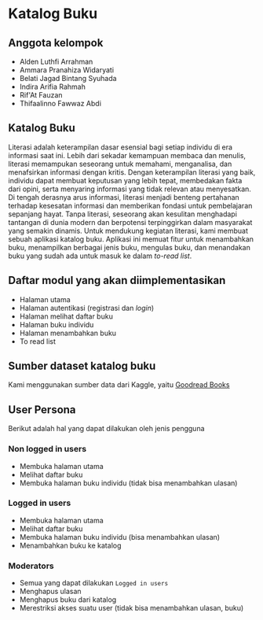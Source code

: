 # Katalog Buku
## Anggota kelompok
- Alden Luthfi Arrahman
- Ammara Pranahiza Widaryati
- Belati Jagad Bintang Syuhada
- Indira Arifia Rahmah
- Rif'At Fauzan
- Thifaalinno Fawwaz Abdi

## Katalog Buku
Literasi adalah keterampilan dasar esensial bagi setiap individu di era informasi saat ini. Lebih dari sekadar kemampuan membaca dan menulis, literasi memampukan seseorang untuk memahami, menganalisa, dan menafsirkan informasi dengan kritis. Dengan keterampilan literasi yang baik, individu dapat membuat keputusan yang lebih tepat, membedakan fakta dari opini, serta menyaring informasi yang tidak relevan atau menyesatkan. Di tengah derasnya arus informasi, literasi menjadi benteng pertahanan terhadap kesesatan informasi dan memberikan fondasi untuk pembelajaran sepanjang hayat. Tanpa literasi, seseorang akan kesulitan menghadapi tantangan di dunia modern dan berpotensi terpinggirkan dalam masyarakat yang semakin dinamis. Untuk mendukung kegiatan literasi, kami membuat sebuah aplikasi katalog buku. Aplikasi ini memuat fitur untuk menambahkan buku, menampilkan berbagai jenis buku, mengulas buku, dan menandakan buku yang sudah ada untuk masuk ke dalam *to-read list*. 

## Daftar modul yang akan diimplementasikan
- Halaman utama
- Halaman autentikasi (registrasi dan *login*)
- Halaman melihat daftar buku
- Halaman buku individu
- Halaman menambahkan buku
- To read list

## Sumber dataset katalog buku
Kami menggunakan sumber data dari Kaggle, yaitu [Goodread Books](https://www.kaggle.com/datasets/jealousleopard/goodreadsbooks)

## User Persona
Berikut adalah hal yang dapat dilakukan oleh jenis pengguna
### Non logged in users
- Membuka halaman utama
- Melihat daftar buku
- Membuka halaman buku individu (tidak bisa menambahkan ulasan)
### Logged in users
- Membuka halaman utama
- Melihat daftar buku
- Membuka halaman buku individu (bisa menambahkan ulasan)
- Menambahkan buku ke katalog
### Moderators
- Semua yang dapat dilakukan `Logged in users`
- Menghapus ulasan
- Menghapus buku dari katalog
- Merestriksi akses suatu user (tidak bisa menambahkan ulasan, buku)
